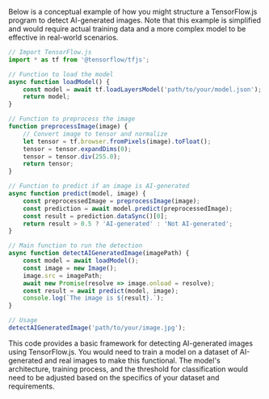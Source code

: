 Below is a conceptual example of how you might structure a TensorFlow.js program to detect AI-generated images. Note that this example is simplified and would require actual training data and a more complex model to be effective in real-world scenarios. 

```javascript
// Import TensorFlow.js
import * as tf from '@tensorflow/tfjs';

// Function to load the model
async function loadModel() {
    const model = await tf.loadLayersModel('path/to/your/model.json');
    return model;
}

// Function to preprocess the image
function preprocessImage(image) {
    // Convert image to tensor and normalize
    let tensor = tf.browser.fromPixels(image).toFloat();
    tensor = tensor.expandDims(0);
    tensor = tensor.div(255.0);
    return tensor;
}

// Function to predict if an image is AI-generated
async function predict(model, image) {
    const preprocessedImage = preprocessImage(image);
    const prediction = await model.predict(preprocessedImage);
    const result = prediction.dataSync()[0];
    return result > 0.5 ? 'AI-generated' : 'Not AI-generated';
}

// Main function to run the detection
async function detectAIGeneratedImage(imagePath) {
    const model = await loadModel();
    const image = new Image();
    image.src = imagePath;
    await new Promise(resolve => image.onload = resolve);
    const result = await predict(model, image);
    console.log(`The image is ${result}.`);
}

// Usage
detectAIGeneratedImage('path/to/your/image.jpg');
```

This code provides a basic framework for detecting AI-generated images using TensorFlow.js. You would need to train a model on a dataset of AI-generated and real images to make this functional. The model's architecture, training process, and the threshold for classification would need to be adjusted based on the specifics of your dataset and requirements.

